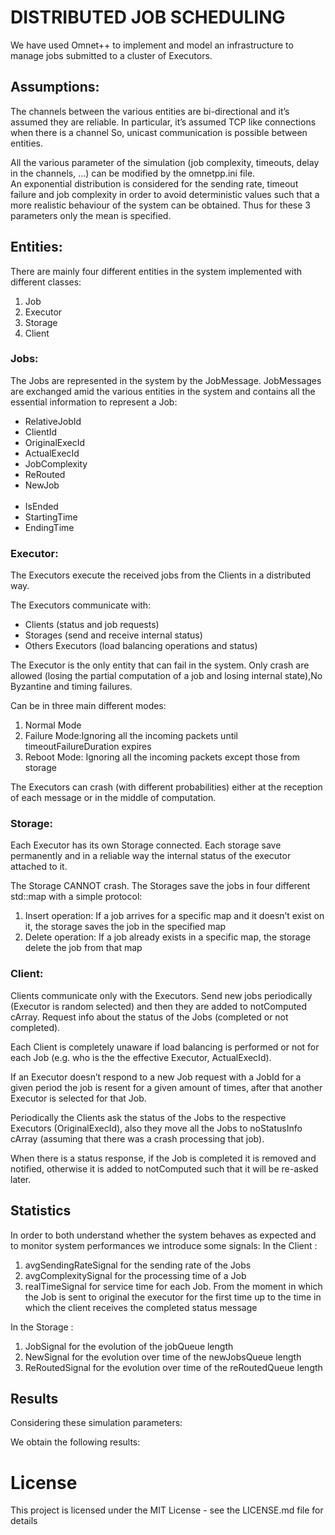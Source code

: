 # DISTRIBUTED JOB SCHEDULING

We have used Omnet++ to implement and model an infrastructure to manage jobs submitted to a cluster of Executors.

## Assumptions:
The channels between the various entities are bi-directional and it’s assumed they are reliable. In particular, it’s assumed TCP like connections when there is a channel
So, unicast communication is possible between entities.

All the various parameter of the simulation (job complexity, timeouts, delay in the channels, ...) can be modified by the omnetpp.ini file. 		
An exponential distribution is considered for the sending rate, timeout failure and job complexity in order to avoid deterministic values such that a more realistic behaviour of the system can be obtained.
Thus for these 3 parameters only the mean is specified.

## Entities:
There are mainly four different entities in the system implemented with different classes:
<ol>
<li>Job </li>
<li>Executor </li>
<li>Storage </li>
<li>Client </li>
</ol>

### Jobs:
The Jobs are represented in the system by the JobMessage.
JobMessages are exchanged amid the various entities in the system and contains all the essential information to represent a Job:
<ul>
<li> RelativeJobId  </li>
<li> ClientId   </li>
<li> OriginalExecId   </li> 
<li> ActualExecId </li>
<li> JobComplexity </li>
<li> ReRouted </li>
<li> NewJob </li>  
<li> IsEnded </li>
<li> StartingTime </li>
<li> EndingTime </li>
</ul>


### Executor:
The Executors execute the received jobs from the Clients in a distributed way.

The Executors communicate with:
<ul>
<li> Clients (status and job requests)  </li>
<li> Storages (send and receive internal status)  </li>
<li> Others Executors (load balancing operations and status)  </li>
</ul>

The Executor is the only entity that can fail in the system. 
Only crash are allowed (losing the partial computation of a job and losing internal state),No Byzantine and timing failures.

Can be in three main different modes:
<ol>
<li> Normal Mode 
<li> Failure Mode:Ignoring all the incoming packets until timeoutFailureDuration expires </li> 
<li> Reboot Mode: Ignoring all the incoming packets except those from storage </li> 
</ol>

The Executors can crash (with different probabilities) either at the reception of each message or in the middle of computation.


### Storage:
Each Executor has its own Storage connected.
Each storage save permanently and in a reliable way the internal status of the executor attached to it.

The Storage CANNOT crash.
The Storages save the jobs in four different std::map with a simple protocol:	
<ol>
<li> Insert operation: If a job arrives for a specific map and it doesn’t exist on it, the storage saves the job in the specified map </li>
<li> Delete operation: If a job already exists in a specific map, the storage delete the job from that map </li>
</ol>

### Client:

Clients communicate only with the Executors.
Send new jobs periodically (Executor is random selected) and then they are added to notComputed  cArray.
Request info about the status of the Jobs (completed or not completed).

Each Client is completely unaware if load balancing is performed or not  for each Job (e.g. who is the the effective Executor, ActualExecId).

If an Executor doesn’t respond to a new Job request with a JobId for a given period the job is resent for a given amount of times, after that another Executor is selected for that Job.

Periodically the Clients ask the status of the Jobs to the respective Executors (OriginalExecId), also they move all the Jobs to noStatusInfo  cArray (assuming that there was a crash processing that job).

When there is a status response, if the Job is completed it is removed and notified, otherwise it is added to notComputed such that it will be re-asked later.

## Statistics
In order to both understand whether the system behaves as expected and to monitor system performances we introduce some signals:
In the Client : 
<ol>
<li> avgSendingRateSignal for the sending rate of the Jobs </li>
<li> avgComplexitySignal for the processing time of a Job </li>
<li> realTimeSignal for service time for each Job. From the moment in which the Job is sent to original the executor for the first time up to the time in which the client receives the completed status message </li>
</ol>

In the Storage :
<ol>
<li> JobSignal for the evolution of the jobQueue length </li>
<li> NewSignal for the evolution over time of the newJobsQueue length </li>
<li> ReRoutedSignal for the evolution over time of the reRoutedQueue length </li>	
</ol>

## Results
Considering these simulation parameters:

We obtain the following results:

# License
This project is licensed under the MIT License - see the LICENSE.md file for details
